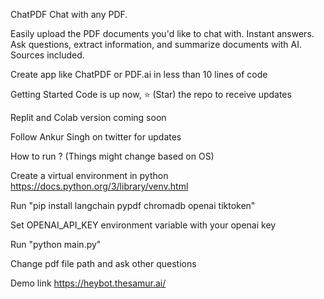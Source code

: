 ChatPDF
Chat with any PDF.

Easily upload the PDF documents you'd like to chat with. Instant answers. Ask questions, extract information, and summarize documents with AI. Sources included.

Create app like ChatPDF or PDF.ai in less than 10 lines of code

Getting Started
Code is up now, ⭐ (Star) the repo to receive updates

Replit and Colab version coming soon

Follow Ankur Singh on twitter for updates

How to run ? (Things might change based on OS)

Create a virtual environment in python https://docs.python.org/3/library/venv.html

Run "pip install langchain pypdf chromadb openai tiktoken"

Set OPENAI_API_KEY environment variable with your openai key

Run "python main.py"

Change pdf file path and ask other questions

Demo link
https://heybot.thesamur.ai/
